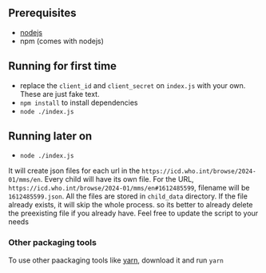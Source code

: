 ## Prerequisites
- [nodejs](https://nodejs.org/en/download)
- npm (comes with nodejs)


## Running for first time
- replace the `client_id` and `client_secret` on `index.js` with your own. These are just fake text.
- `npm install` to install dependencies
- `node ./index.js`

## Running later on
- `node ./index.js`

It will create json files for each url in the `https://icd.who.int/browse/2024-01/mms/en`. Every child will have its own file. For the URL, `https://icd.who.int/browse/2024-01/mms/en#1612485599`, filename will be `1612485599.json`. All the files are stored in `child_data` directory.
If the file already exists, it will skip the whole process. so its better to already delete the preexisting file if you already have. Feel free to update the script to your needs

### Other packaging tools
To use other paackaging tools like [yarn](https://yarnpkg.com/), download it and run `yarn`
